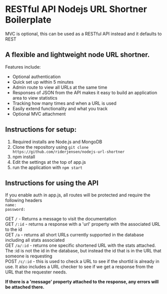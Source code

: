 # RESTful API Nodejs URL Shortner Boilerplate

MVC is optional, this can be used as a RESTful API instead and it defaults to REST

## A flexible and lightweight node URL shortner. 

Features include:

* Optional authentication
* Quick set up within 5 minutes
* Admin route to view all URLs at the same time
* Responses of JSON from the API makes it easy to build an application area to view statistics
* Tracking how many times and when a URL is used
* Easily extend functionality and what you track
* Optional MVC attachment

## Instructions for setup:

1. Required installs are Node.js and MongoDB
2. Clone the repository using `git clone https://github.com/riderjensen/nodejs-url-shortner`
3. npm install
4. Edit the settings at the top of app.js
5. run the application with `npm start`

## Instructions for using the API

If you enable auth in app.js, all routes will be protected and require the following headers
<br />
`name:`
<br />
`password:`

GET `/` - Returns a message to visit the documentation <br />
GET `/:id` - returns a response with a 'url' property with the associated URL to the id <br />
GET `/a` - returns all short URLs currently supported in the database including all stats associated <br />
GET `/a/:id` - returns one specific shortened URL with the stats attached. The :id is not the id in the database, but instead the id that is in the URL that someone is requesting <br />
POST `/c/:id` - this is used to check a URL to see if the shortId is already in use. It also includes a URL checker to see if we get a response from the URL that the requester needs. <br />

<strong>If there is a 'message' property attached to the response, any errors will be attached there.</strong>
